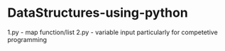 # DataStructures-using-python

1.py - map function/list 
2.py - variable input particularly for competetive programming 
